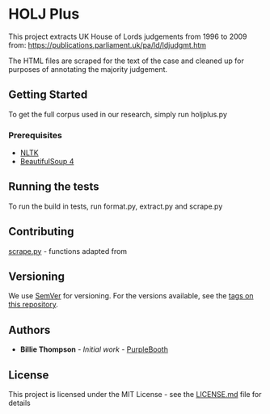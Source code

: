 # HOLJ Plus

This project extracts UK House of Lords judgements from 1996 to 2009 from: https://publications.parliament.uk/pa/ld/ldjudgmt.htm

The HTML files are scraped for the text of the case and cleaned up for purposes of annotating the majority judgement.

## Getting Started

To get the full corpus used in our research, simply run holjplus.py

### Prerequisites

* [NLTK](https://www.nltk.org/install.html)
* [BeautifulSoup 4](https://pypi.org/project/beautifulsoup4/)

## Running the tests

To run the build in tests, run format.py, extract.py and scrape.py

## Contributing

[scrape.py](https://realpython.com/python-web-scraping-practical-introduction/) - functions adapted from

## Versioning

We use [SemVer](http://semver.org/) for versioning. For the versions available, see the [tags on this repository](https://github.com/your/project/tags).

## Authors

* **Billie Thompson** - *Initial work* - [PurpleBooth](https://github.com/PurpleBooth)

## License

This project is licensed under the MIT License - see the [LICENSE.md](LICENSE.md) file for details
